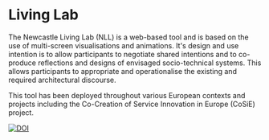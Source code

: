 # Living Lab

The Newcastle Living Lab (NLL) is a web-based tool and is based on the use of multi-screen visualisations and animations. It's design and use intention is to allow participants to negotiate shared intentions and to co-produce reflections and designs of envisaged socio-technical systems. This allows participants to appropriate and operationalise the existing and required architectural discourse. 

This tool has been deployed throughout various European contexts and projects including the Co-Creation of Service Innovation in Europe (CoSiE) project.

[![DOI](https://zenodo.org/badge/140862602.svg)](https://zenodo.org/badge/latestdoi/140862602)
